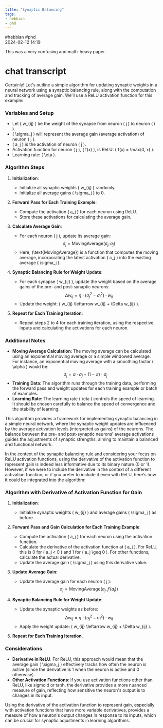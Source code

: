 ```yaml
---
title: "Synaptic Balancing"
tags:
- hebbian
- phd
---
```

 #hebbian #phd  
2024-02-12 14:19

This was a very confusing and math-heavy paper.


# chat transcript
Certainly! Let's outline a simple algorithm for updating synaptic weights in a neural network using a synaptic balancing rule, along with the computation and tracking of average gain. We'll use a ReLU activation function for this example:

### Variables and Setup
- Let \( w_{ij} \) be the weight of the synapse from neuron \( j \) to neuron \( i \).
- \( \sigma_j \) will represent the average gain (average activation) of neuron \( j \).
- \( a_j \) is the activation of neuron \( j \).
- Activation function for neuron \( j \), \( f(x) \), is ReLU: \( f(x) = \max(0, x) \).
- Learning rate: \( \eta \).

### Algorithm Steps

1. **Initialization**:
   - Initialize all synaptic weights \( w_{ij} \) randomly.
   - Initialize all average gains \( \sigma_j \) to 0.

2. **Forward Pass for Each Training Example**:
   - Compute the activation \( a_j \) for each neuron using ReLU.
   - Store these activations for calculating the average gain.

3. **Calculate Average Gain**:
   - For each neuron \( j \), update its average gain:
     $$ \sigma_j = \text{MovingAverage}(\sigma_j, a_j) $$
   - Here, \(\text{MovingAverage}\) is a function that computes the moving average, incorporating the latest activation \( a_j \) into the existing average \( \sigma_j \).

4. **Synaptic Balancing Rule for Weight Update**:
   - For each synapse \( w_{ij} \), update the weight based on the average gains of the pre- and post-synaptic neurons:
     $$ \Delta w_{ij} = \eta \cdot (\sigma_j^2 - \sigma_i^2) \cdot w_{ij} $$
   - Update the weight: \( w_{ij} \leftarrow w_{ij} + \Delta w_{ij} \).

5. **Repeat for Each Training Iteration**:
   - Repeat steps 2 to 4 for each training iteration, using the respective inputs and calculating the activations for each neuron.

### Additional Notes
- **Moving Average Calculation**: The moving average can be calculated using an exponential moving average or a simple windowed average. For instance, an exponential moving average with a smoothing factor \( \alpha \) would be:
  $$ \sigma_j = \alpha \cdot a_j + (1 - \alpha) \cdot \sigma_j $$
- **Training Data**: The algorithm runs through the training data, performing the forward pass and weight updates for each training example or batch of examples.
- **Learning Rate**: The learning rate \( \eta \) controls the speed of learning. It should be chosen carefully to balance the speed of convergence and the stability of learning.

This algorithm provides a framework for implementing synaptic balancing in a simple neural network, where the synaptic weight updates are influenced by the average activation levels (interpreted as gains) of the neurons. The balance between the pre- and post-synaptic neurons' average activations guides the adjustments of synaptic strengths, aiming to maintain a balanced and functional network.




In the context of the synaptic balancing rule and considering your focus on ReLU activation functions, using the derivative of the activation function to represent gain is indeed less informative due to its binary nature (0 or 1). However, if we were to include the derivative in the context of a different activation function, or if you prefer to include it even with ReLU, here's how it could be integrated into the algorithm:

### Algorithm with Derivative of Activation Function for Gain

1. **Initialization**:
   - Initialize synaptic weights \( w_{ij} \) and average gains \( \sigma_j \) as before.

2. **Forward Pass and Gain Calculation for Each Training Example**:
   - Compute the activation \( a_j \) for each neuron using the activation function.
   - Calculate the derivative of the activation function at \( a_j \). For ReLU, this is 0 for \( a_j < 0 \) and 1 for \( a_j \geq 0 \). For other functions, calculate the actual derivative.
   - Update the average gain \( \sigma_j \) using this derivative value.

3. **Update Average Gain**:
   - Update the average gain for each neuron \( j \):
     $$ \sigma_j = \text{MovingAverage}(\sigma_j, f'(a_j)) $$

4. **Synaptic Balancing Rule for Weight Update**:
   - Update the synaptic weights as before:
     $$ \Delta w_{ij} = \eta \cdot (\sigma_j^2 - \sigma_i^2) \cdot w_{ij} $$
   - Apply the weight update: \( w_{ij} \leftarrow w_{ij} + \Delta w_{ij} \).

5. **Repeat for Each Training Iteration**.

### Considerations

- **Derivative in ReLU**: For ReLU, this approach would mean that the average gain \( \sigma_j \) effectively tracks how often the neuron is active (since the derivative is 1 when the neuron is active and 0 otherwise).
- **Other Activation Functions**: If you use activation functions other than ReLU, like sigmoid or tanh, the derivative provides a more nuanced measure of gain, reflecting how sensitive the neuron's output is to changes in its input.

Using the derivative of the activation function to represent gain, especially with activation functions that have more variable derivatives, provides a measure of how a neuron's output changes in response to its inputs, which can be crucial for synaptic adjustments in learning algorithms.